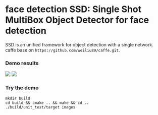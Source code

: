 # face detection SSD: Single Shot MultiBox Object Detector for face detection

SSD is an unified framework for object detection with a single network.
caffe base on `https://github.com/weiliu89/caffe.git`.

### Demo results

![](https://github.com/ZhouKai90/face-detection-ssd-caffe/blob/master/output/1920x1080_1.jpg)
![](https://github.com/ZhouKai90/face-detection-ssd-caffe/blob/master/output/1920x1080_4.jpg)

### Try the demo

```
mkdir build
cd build && cmake .. && make && cd ..
./build/unit_test/target images
```
